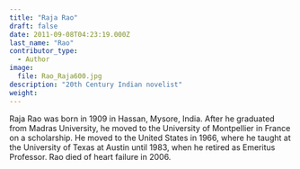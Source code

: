 ```yaml
---
title: "Raja Rao"
draft: false
date: 2011-09-08T04:23:19.000Z
last_name: "Rao"
contributor_type:
  - Author
image:
  file: Rao_Raja600.jpg
description: "20th Century Indian novelist"
weight:
---
```


Raja Rao was born in 1909 in Hassan, Mysore, India. After he graduated from Madras University, he moved to the University of Montpellier in France on a scholarship. He moved to the United States in 1966, where he taught at the University of Texas at Austin until 1983, when he retired as Emeritus Professor. Rao died of heart failure in 2006.


